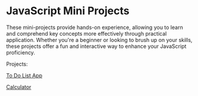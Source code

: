 # JavaScript Mini Projects
These mini-projects provide hands-on experience, allowing you to learn and comprehend key concepts more effectively through practical application. Whether you're a beginner or looking to brush up on your skills, these projects offer a fun and interactive way to enhance your JavaScript proficiency.

Projects:

<a href="https://github.com/DevFreAkeD/JavaScript-Mini-Projects/tree/main/To-Do-List%20App">To Do List App</a>

<a href="https://github.com/DevFreAkeD/JavaScript-Mini-Projects/tree/main/Calculator">Calculator</a>
